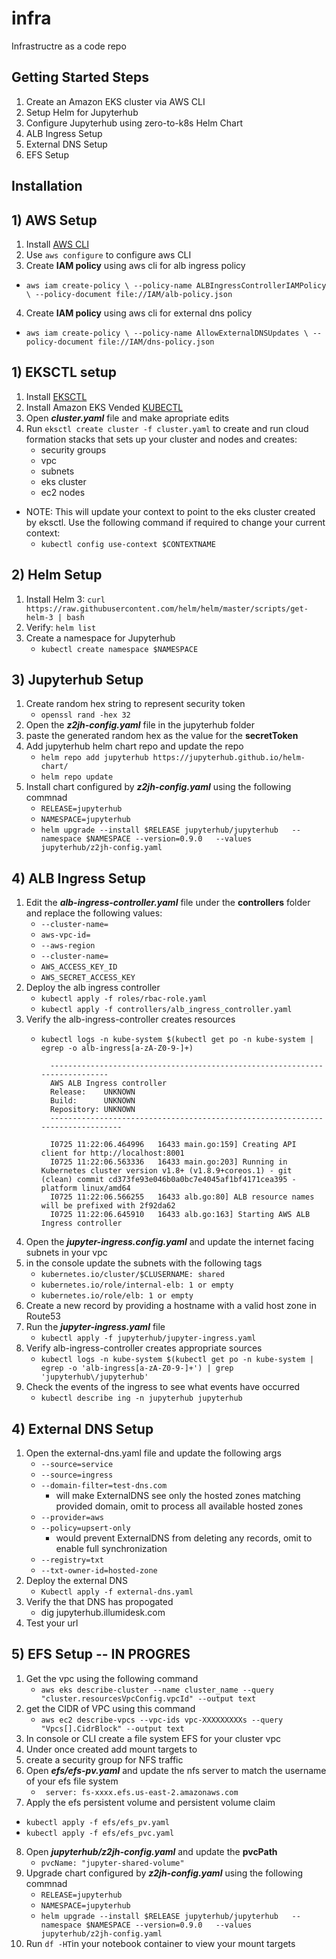 # infra
Infrastructre as a code repo


## Getting Started Steps
1. Create an Amazon EKS cluster via AWS CLI
2. Setup Helm for Jupyterhub
3. Configure Jupyterhub using zero-to-k8s Helm Chart
4. ALB Ingress Setup
5. External DNS Setup
6. EFS Setup

## Installation

## 1) AWS Setup
1. Install [AWS CLI](https://docs.aws.amazon.com/cli/latest/userguide/install-cliv2.html)
2. Use `aws configure` to configure aws CLI 
3.  Create **IAM policy** using aws cli for alb ingress policy
   * `aws iam create-policy \
    --policy-name ALBIngressControllerIAMPolicy \
    --policy-document file://IAM/alb-policy.json` 
4.   Create **IAM policy** using aws cli for external dns policy
   * `aws iam create-policy \
    --policy-name AllowExternalDNSUpdates \
    --policy-document file://IAM/dns-policy.json` 

## 1) EKSCTL setup
1. Install [EKSCTL](https://github.com/weaveworks/eksctl)
2. Install Amazon EKS Vended [KUBECTL](https://docs.aws.amazon.com/eks/latest/userguide/getting-started-eksctl.html)
3. Open _**cluster.yaml**_ file and make apropriate edits 
4. Run `eksctl create cluster -f cluster.yaml` to create and run cloud formation stacks that sets up your cluster and nodes and creates:
   * security groups
   *  vpc
   *  subnets
   *  eks cluster
   *  ec2 nodes
 * NOTE: This will update your context to point to the eks cluster created by eksctl. Use the following command if required to change your current context:
    * `kubectl config use-context $CONTEXTNAME`

## 2) Helm Setup

1. Install Helm 3: `curl https://raw.githubusercontent.com/helm/helm/master/scripts/get-helm-3 | bash`
2. Verify: `helm list`
3. Create a namespace for Jupyterhub 
   * `kubectl create namespace $NAMESPACE` 

## 3) Jupyterhub Setup
1. Create random hex string to represent security token
   * `openssl rand -hex 32` 
2. Open the _**z2jh-config.yaml**_ file in the jupyterhub folder 
3. paste the generated random hex as the value for the **secretToken**
4. Add jupyterhub helm chart repo and update the repo
    * `helm repo add jupyterhub https://jupyterhub.github.io/helm-chart/`
    * `helm repo update`
5. Install chart configured by _**z2jh-config.yaml**_ using the following commnad
    * `RELEASE=jupyterhub`
    * `NAMESPACE=jupyterhub`
    * `helm upgrade --install $RELEASE jupyterhub/jupyterhub   --namespace $NAMESPACE --version=0.9.0   --values jupyterhub/z2jh-config.yaml`

## 4) ALB Ingress Setup
1. Edit the _**alb-ingress-controller.yaml**_ file under the **controllers** folder and replace the following values:
   *  `--cluster-name=`
   *  `aws-vpc-id=`
   *  `--aws-region`
   *  `--cluster-name=`
   *  `AWS_ACCESS_KEY_ID`
   *  `AWS_SECRET_ACCESS_KEY`
2. Deploy the alb ingress controller
    * `kubectl apply -f roles/rbac-role.yaml` 
    * `kubectl apply -f controllers/alb_ingress_controller.yaml`
3. Verify the alb-ingress-controller creates resources 
    * `kubectl logs -n kube-system $(kubectl get po -n kube-system | egrep -o alb-ingress[a-zA-Z0-9-]+)`
            
            ----------------------------------------------------------------------------
            AWS ALB Ingress controller
            Release:    UNKNOWN
            Build:      UNKNOWN
            Repository: UNKNOWN
            -------------------------------------------------------------------------------

            I0725 11:22:06.464996   16433 main.go:159] Creating API client for http://localhost:8001
            I0725 11:22:06.563336   16433 main.go:203] Running in Kubernetes cluster version v1.8+ (v1.8.9+coreos.1) - git (clean) commit cd373fe93e046b0a0bc7e4045af1bf4171cea395 - platform linux/amd64
            I0725 11:22:06.566255   16433 alb.go:80] ALB resource names will be prefixed with 2f92da62
            I0725 11:22:06.645910   16433 alb.go:163] Starting AWS ALB Ingress controller

4.  Open the _**jupyter-ingress.config.yaml**_ and update the internet facing subnets in your vpc
5.  in the console update the subnets with the following tags
    *   `kubernetes.io/cluster/$CLUSERNAME: shared`
    *   `kubernetes.io/role/internal-elb: 1 or empty`
    *   `kubernetes.io/role/elb: 1 or empty`
6.  Create a new record by providing a hostname with a valid host zone in Route53
7.  Run the _**jupyter-ingress.yaml**_ file
    * `kubectl apply -f jupyterhub/jupyter-ingress.yaml`  
8.  Verify alb-ingress-controller creates appropriate sources
    * `kubectl logs -n kube-system $(kubectl get po -n kube-system | egrep -o 'alb-ingress[a-zA-Z0-9-]+') | grep 'jupyterhub\/jupyterhub'`
9.  Check the events of the ingress to see what events have occurred
    * `kubectl describe ing -n jupyterhub jupyterhub`

## 4) External DNS Setup
1.  Open the external-dns.yaml file and update the following args
      - `--source=service`
      - `--source=ingress`
      - `--domain-filter=test-dns.com` 
        - will make ExternalDNS see only the hosted zones matching provided domain, omit to process all available hosted zones
      - `--provider=aws`
      - `--policy=upsert-only`
        -  would prevent ExternalDNS from deleting any records, omit to enable full synchronization
      - `--registry=txt`
      - `--txt-owner-id=hosted-zone`
2.  Deploy the external DNS
    * `Kubectl apply -f external-dns.yaml`  
3. Verify the that DNS has propogated
    * dig jupyterhub.illumidesk.com
4. Test your url   

## 5) EFS Setup -- IN PROGRES


1. Get the vpc using the following command
    * `aws eks describe-cluster --name cluster_name --query "cluster.resourcesVpcConfig.vpcId" --output text`
2. get the CIDR of VPC using this command
    * `aws ec2 describe-vpcs --vpc-ids vpc-XXXXXXXXXs --query "Vpcs[].CidrBlock" --output text`
3. In console or CLI create a file system EFS for your cluster vpc
4. Under once created add mount targets to 
5. create a security group for NFS traffic
6. Open _**efs/efs-pv.yaml**_ and update the nfs server to match the username of your efs file system
   * ` server: fs-xxxx.efs.us-east-2.amazonaws.com`
7.  Apply the efs persistent volume and persistent volume claim
   * `kubectl apply -f efs/efs_pv.yaml`
   *  `kubectl apply -f efs/efs_pvc.yaml`
8. Open _**jupyterhub/z2jh-config.yaml**_ and update the **pvcPath** 
   * `pvcName: "jupyter-shared-volume"` 
9. Upgrade chart configured by _**z2jh-config.yaml**_ using the following commnad
    * `RELEASE=jupyterhub`
    * `NAMESPACE=jupyterhub`
    * `helm upgrade --install $RELEASE jupyterhub/jupyterhub   --namespace $NAMESPACE --version=0.9.0   --values jupyterhub/z2jh-config.yaml`
10. Run `df -HT`in your notebook container to view your mount targets 
